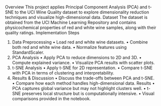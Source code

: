 Overview
This project applies Principal Component Analysis (PCA) and t-SNE to the UCI Wine Quality dataset to explore dimensionality reduction techniques and visualize high-dimensional data.
Dataset
The dataset is obtained from the UCI Machine Learning Repository and contains physicochemical properties of red and white wine samples, along with their quality ratings.
Implementation Steps
1. Data Preprocessing
•	Load red and white wine datasets.
•	Combine both red and white wine data.
•	Normalize features using StandardScaler.
2. PCA Analysis
•	Apply PCA to reduce dimensions to 2D and 3D.
•	Compute explained variance.
•	Visualize PCA results with scatter plots.
3. t-SNE Analysis
•	Apply t-SNE for 2D representation.
•	Compare t-SNE with PCA in terms of clustering and interpretability.
4. Results & Discussion
•	Discuss the trade-offs between PCA and t-SNE.
•	Compare how each method handles high-dimensional data.
Results
•	PCA captures global variance but may not highlight clusters well.
•	t-SNE preserves local structure but is computationally intensive.
•	Visual comparisons provided in the notebook.


